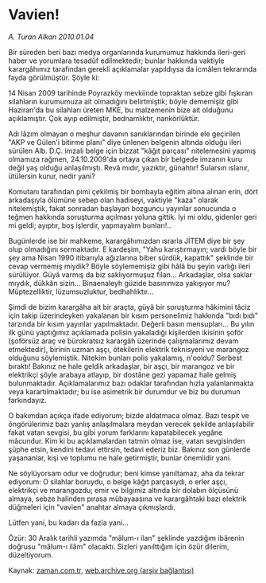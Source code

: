 # Vavien!

*A. Turan Alkan 2010.01.04*

<tr><td class="metin" colspan="2" style="padding-top: 20px; padding-left: 5px; ">Bir süreden beri bazı medya organlarında kurumumuz hakkında ileri-geri haber ve yorumlara tesadüf edilmektedir; bunlar hakkında vaktiyle karargâhımız tarafından gerekli açıklamalar yapıldıysa da icmâlen tekrarında fayda görülmüştür. Şöyle ki:</td></tr><tr><td class="metin" colspan="2" style="padding-top: 20px; padding-left: 5px; "><p>14 Nisan 2009 tarihinde Poyrazköy mevkiinde topraktan sebze gibi fışkıran silahların kurumumuza ait olmadığını belirtmiştik; böyle dememişiz gibi Haziran'da bu silahları üreten MKE, bu malzemenin bize ait olduğunu açıklamıştır. Çok ayıp edilmiştir, bednamlıktır, nankörlüktür.
<p>Adı lâzım olmayan o meşhur davanın sanıklarından birinde ele geçirilen "AKP ve Gülen'i bitirme planı" diye ünlenen belgenin altında olduğu ileri sürülen Alb. D.Ç. imzalı belge için bizzat "kâğıt parçası" nitelemesini yapmış olmamıza rağmen, 24.10.2009'da ortaya çıkan bir belgede imzanın kuru değil yaş olduğu anlaşılmıştı. Revâ mıdır, yazıktır, günahtır! Sularsın ıslanır, ütülersin kurur, nedir yani?
<p>Komutanı tarafından pimi çekilmiş bir bombayla eğitim altına alınan erin, dört arkadaşıyla ölümüne sebep olan hadiseyi, vaktiyle "kaza" olarak nitelemiştik, fakat sonradan başlayan bozguncu yayınlar sonucunda o teğmen hakkında soruşturma açılması yoluna gittik. İyi mi oldu, gidenler geri mi geldi; ayıptır, boş işlerdir, yapmayalım bunları!..
<p>Bugünlerde ise bir mahkeme, karargâhımızdan ısrarla JİTEM diye bir şey olup olmadığını sormaktadır. E kardeşim, "Yahu karıştırmayın; vardı böyle bir şey ama Nisan 1990 itibarıyla ağızlarına biber sürdük, kapattık" şeklinde bir cevap vermemiş miydik? Böyle söylememişiz gibi hâlâ bu şeyin varlığı ileri sürülüyor. Güyâ varmış da biz saklıyormuşuz filan... Arkadaşlar, olsa saklar mıydık, dükkân sizin... Binaenaleyh güzide basınımıza yakışıyor mu? Müptezelliktir, lüzumsuzluktur, bedhahlıktır...
<p>Şimdi de bizim karargâha ait bir araçta, güyâ bir soruşturma hâkimini tâciz için takip üzerindeyken yakalanan bir kısım personelimiz hakkında "bıdı bıdı" tarzında bir kısım yayınlar yapılmaktadır. Değerli basın mensupları... Bu yılın ilk günü yaptığımız açıklamada polisin yakaladığı kişilerden ikisinin şoför (şoförsüz araç ve bürokratsız karargâh üzerinde çalışmalarımız devam etmektedir), birinin uzman aşçı, ötekilerin elektrik teknisyeni ve marangoz olduğunu söylemiştik. Nitekim bunları polis yakalamış, n'ooldu? Serbest bıraktı! Bakınız ne hale geldik arkadaşlar, bir aşçı, bir marangoz ve bir elektrikçi şöyle arabaya atlayıp, bir dostâne gezi yapamaz hale gelmiş bulunmaktadır. Açıklamalarımız bazı odaklar tarafından hızla yalanlanmakta veya karartılmaktadır; bu ise asimetrik bir durumdur ve biz bu durumun farkındayız.
<p>O bakımdan açıkça ifade ediyorum; bizde aldatmaca olmaz. Bazı tespit ve öngörülerimiz bazı yanlış anlaşılmalara meydan verecek şekilde anlaşılabilir fakat vatan sevgisi, bu gibi yorum farklarını kapatabilecek yegâne mâcundur. Kim ki bu açıklamalardan tatmin olmaz ise, vatan sevgisinden şüphe etsin, kendini tedavi ettirsin, tedavi ederiz biz. Bakınız son günlerde yaşananlar, kişi ve toplumu ne hale getirmiştir, bunlar önemlidir yani.
<p>Ne söylüyorsam odur ve doğrudur; beni kimse yanıltamaz, aha da tekrar ediyorum: O silahlar boruydu, o belge kâğıt parçasıydı, o erler aşçı, elektrikçi ve marangozdu; emir ve bilgimiz altında bir dolabın ölçüsünü almaya, sebze halinden pırasa mübayaasına ve karargâhtaki bazı elektrik düğmeleri için "vavien" anahtar almaya çıkmışlardı.
<p>Lütfen yani, bu kadarı da fazla yani...
<p>Özür: 30 Aralık tarihli yazımda "mâlum-ı ilan" şeklinde yazdığım ibârenin doğrusu "mâlum-ı ilâm" olacaktı. Sizleri yanılttığım için özür dilerim, düzeltiyorum. <br/></p></p></p></p></p></p></p></p></p></td></tr>

Kaynak: [zaman.com.tr](http://zaman.com.tr/yazar.do?yazino=935608), [web.archive.org (arşiv bağlantısı)](http://web.archive.org/web/20100117023259/http://www.zaman.com.tr:80/yazar.do?yazino=935608)
